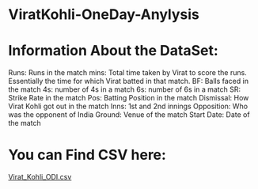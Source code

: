 # ViratKohli-OneDay-Anylysis

# Information About the DataSet:

Runs: Runs in the match
mins: Total time taken by Virat to score the runs. Essentially the time for which Virat batted in that match.
BF: Balls faced in the match
4s: number of 4s in a match
6s: number of 6s in a match
SR: Strike Rate in the match
Pos: Batting Position in the match
Dismissal: How Virat Kohli got out in the match
Inns: 1st and 2nd innings
Opposition: Who was the opponent of India
Ground: Venue of the match
Start Date: Date of the match

#  You can Find CSV here:
[Virat_Kohli_ODI.csv](https://github.com/aadii0408/ViratKohli-OneDay-Anylysis/files/12588628/Virat_Kohli_ODI.csv)
